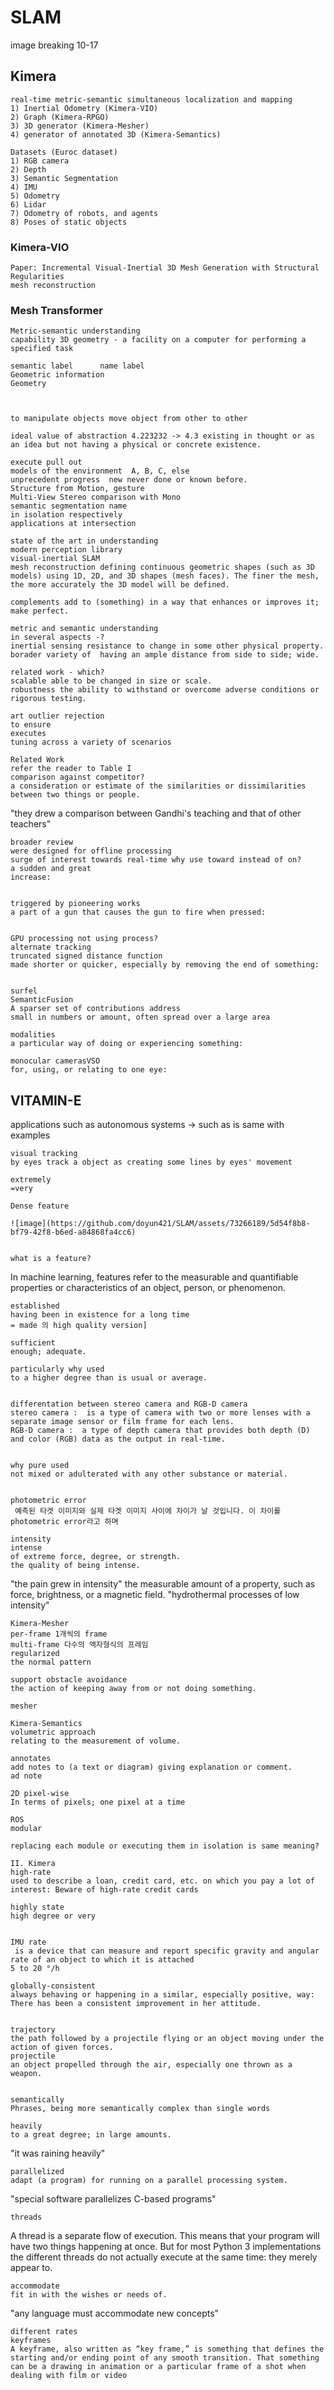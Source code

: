 # SLAM
     


image breaking
10-17 


































## Kimera
    real-time metric-semantic simultaneous localization and mapping
    1) Inertial Odometry (Kimera-VIO)
    2) Graph (Kimera-RPGO)
    3) 3D generator (Kimera-Mesher)
    4) generator of annotated 3D (Kimera-Semantics)

    Datasets (Euroc dataset)
    1) RGB camera
    2) Depth
    3) Semantic Segmentation
    4) IMU
    5) Odometry
    6) Lidar
    7) Odometry of robots, and agents
    8) Poses of static objects

### Kimera-VIO
    Paper: Incremental Visual-Inertial 3D Mesh Generation with Structural Regularities
    mesh reconstruction

### Mesh Transformer
    Metric-semantic understanding
    capability 3D geometry - a facility on a computer for performing a specified task
    
    semantic label      name label
    Geometric information 
    Geometry 
    

    
    to manipulate objects move object from other to other
    
    ideal value of abstraction 4.223232 -> 4.3 existing in thought or as an idea but not having a physical or concrete existence.
    
    execute pull out 
    models of the environment  A, B, C, else
    unprecedent progress  new never done or known before.
    Structure from Motion, gesture
    Multi-View Stereo comparison with Mono
    semantic segmentation name 
    in isolation respectively
    applications at intersection

    state of the art in understanding
    modern perception library
    visual-inertial SLAM
    mesh reconstruction defining continuous geometric shapes (such as 3D models) using 1D, 2D, and 3D shapes (mesh faces). The finer the mesh, the more accurately the 3D model will be defined.
    
    complements add to (something) in a way that enhances or improves it; make perfect.

    metric and semantic understanding 
    in several aspects -?
    inertial sensing resistance to change in some other physical property.
    borader variety of  having an ample distance from side to side; wide.

    related work - which?
    scalable able to be changed in size or scale.
    robustness the ability to withstand or overcome adverse conditions or rigorous testing.

    art outlier rejection 
    to ensure 
    executes 
    tuning across a variety of scenarios

    Related Work 
    refer the reader to Table I 
    comparison against competitor? 
    a consideration or estimate of the similarities or dissimilarities between two things or people.
"they drew a comparison between Gandhi's teaching and that of other teachers"

    broader review
    were designed for offline processing
    surge of interest towards real-time why use toward instead of on?
    a sudden and great
    increase:

    
    triggered by pioneering works
    a part of a gun that causes the gun to fire when pressed:


    GPU processing not using process?
    alternate tracking
    truncated signed distance function
    made shorter or quicker, especially by removing the end of something:
    

    surfel
    SemanticFusion
    A sparser set of contributions address
    small in numbers or amount, often spread over a large area
    
    modalities
    a particular way of doing or experiencing something:
    
    monocular camerasVSO
    for, using, or relating to one eye:
    
   ## VITAMIN-E 
   applications such as autonomous systems -> such as is same with examples
   
    visual tracking
    by eyes track a object as creating some lines by eyes' movement
    
    extremely 
    =very
    
    Dense feature
    
    ![image](https://github.com/doyun421/SLAM/assets/73266189/5d54f8b8-bf79-42f8-b6ed-a84868fa4cc6)


    what is a feature?
In machine learning, features refer to the measurable and quantifiable properties or characteristics of an object, person, or phenomenon.


    established
    having been in existence for a long time 
    = made 의 high quality version]
    
    sufficient
    enough; adequate.

    particularly why used
    to a higher degree than is usual or average.

    
    differentation between stereo camera and RGB-D camera
    stereo camera :  is a type of camera with two or more lenses with a separate image sensor or film frame for each lens. 
    RGB-D camera :  a type of depth camera that provides both depth (D) and color (RGB) data as the output in real-time.

    
    why pure used
    not mixed or adulterated with any other substance or material.


    photometric error
     예측된 타겟 이미지와 실제 타겟 이미지 사이에 차이가 날 것입니다. 이 차이를 photometric error라고 하며
    
    intensity
    intense 
    of extreme force, degree, or strength.
    the quality of being intense.
"the pain grew in intensity"
    the measurable amount of a property, such as force, brightness, or a magnetic field.
"hydrothermal processes of low intensity"


    Kimera-Mesher
    per-frame 1개씩의 frame
    multi-frame 다수의 액자형식의 프레임
    regularized 
    the normal pattern 
    
    support obstacle avoidance
    the action of keeping away from or not doing something.

    mesher

    Kimera-Semantics
    volumetric approach
    relating to the measurement of volume.
    
    annotates 
    add notes to (a text or diagram) giving explanation or comment.
    ad note 
    
    2D pixel-wise
    In terms of pixels; one pixel at a time

    ROS
    modular

    replacing each module or executing them in isolation is same meaning?

    II. Kimera
    high-rate
    used to describe a loan, credit card, etc. on which you pay a lot of interest: Beware of high-rate credit cards 
    
    highly state
    high degree or very

    
    IMU rate
     is a device that can measure and report specific gravity and angular rate of an object to which it is attached
    5 to 20 °/h

    globally-consistent
    always behaving or happening in a similar, especially positive, way:
    There has been a consistent improvement in her attitude.
    
    
    trajectory
    the path followed by a projectile flying or an object moving under the action of given forces.
    projectile
    an object propelled through the air, especially one thrown as a weapon.
    

    semantically
    Phrases, being more semantically complex than single words
    
    heavily
    to a great degree; in large amounts.
"it was raining heavily"

    parallelized 
    adapt (a program) for running on a parallel processing system.
"special software parallelizes C-based programs"

    threads

A thread is a separate flow of execution. This means that your program will have two things happening at once. But for most Python 3 implementations the different threads do not actually execute at the same time: they merely appear to.

    accommodate
    fit in with the wishes or needs of.
"any language must accommodate new concepts"

    different rates
    keyframes
    A keyframe, also written as “key frame,” is something that defines the starting and/or ending point of any smooth transition. That something can be a drawing in animation or a particular frame of a shot when dealing with film or video









        
    reprojection
    To change the projection (or coordinate system) of spatial data with another projection.
    
    monochrome 
    a photograph or picture developed or executed in black and white or in varying tones of only one color.
    ex only red or only yellow only pink , etc.
    
    LSD-SLAM
    
    SWO
    DSO
    unlike indirect
    different from; not similar to.
    not straight; not following the shortest wa
    
    denser
    closely compacted in substance.

    susceptible
    likely or liable to be influenced or harmed by a particular thing.
"patients with liver disease may be susceptible to infection"

    luminance
    the intensity of light emitted from a surface per unit area in a given direction.
the component of a television signal which carries information on the brightness of the image.

    fluctuation
    an irregular rising and falling in number or amount; a variation.
"fluctuations in the yearly values could be caused by a variety of factors"



    aberration
    a departure from what is normal, usual, or expected, typically one that is unwelcome.
    "they described the outbreak of violence in the area as an aberration"
    정도에서 벗어남
    A departure is the act of leaving somewhere
    
    drawback
    a feature that renders something less acceptable; a disadvantage or problem.
    
    Bergmann
Bergmann is a German or Swedish surname. It means "mountain man" in both languages,


    narmalization
    
    luminance

    auto-exposure
    PTAM
    ORB-SLAM
    








    
    
    XIVO
    SegMap
    XIVO
    SemanticKitti
    SegMap
    Voxblox++

    Contribution an article or other piece of writing submitted for publication in a collection.
    state of the robot -> state instead of location? shape, condition hot/cool, position, else.
    stems from
    hybrid nature
    unify
    state of art
    pose graph optimization PGO
    VIO 
    module why they call this module  computer hardware, a module is a component that is designed for easy replacement. In computer software, a module is an extension to a main program dedicated to a specific function. In programming, a module is a section of code that is added in as a whole or is designed for easy reusability.
    
    IMU-rate
    at its core
    GTSAM-based 
    preintegration prior to put or bring parts together into a whole; unify
    structureless vision factors without structure, organization, or arrangement; formless

    achieves top performance 
    EuRoC dataset

    Kimera-RPGO
    capitalizes to write a letter of the alphabet as a capital, or to write the first letter of a word as a capital:
    
    outlier a data point on a graph or in a set of results that is very much bigger or smaller than the next nearest data point.
    
    rejection
    robustness layer 
    perceptual aliasing overlapping of frequency components
    
    relieves 안심시키다 부담을 덜어주어 to make an pain worry less strong
    parameter tuning changing those parameters

    Kimera-Mesher
    per-frame 1개씩의 frame
    multi-frame 다수의 액자형식의 프레임
    regularized 
    support obstacle avoidance

    mesher

    Kimera-Semantics
    volumetric approach
    annotates 
    2D pixel-wise

    ROS
    modular

    replacing each module or executing them in isolation is same meaning?

    II. Kimera
    high-rate
    highly state
    IMU rate

    globally-consistent
    trajectory

    semantically
    heavily
    parallelized 
    threads

    accommodate
    (of physical space, especially a building) provide lodging or sufficient space for.
"the cabins accommodate up to 6 people"

    different rates
    a measure, quantity, or frequency, typically one measured against some other quantity or measure.
"the crime rate rose by 26 percent"

    keyframes
    key frame,” is something that defines the starting and/or ending point of any smooth transition. 
    That something can be a drawing in animation or a particular frame of a shot when dealing with film or video.
     
    section II-A

    stereo images
     the aspect of sound recording and reproduction of stereophonic sound concerning the perceived spatial locations of the sound source(s), both laterally and in depth.
     
     ![image](https://github.com/doyun421/SLAM/assets/73266189/6e3ced60-fb11-40cb-9887-b1ccd597812f)

     
    IMU data
    accelerator speed, velocity speed, direction x, y, z as vector.
    angular rates and magnetic field measurements
    

    feature tracks
    period, genre, style or culture
    
    What is the meaning of track?
a mark or line of marks left on a surface, esp. the ground, by a moving animal, person, or vehicle, that shows the direction of travel: deer tracks in the snow.


    measurements

    optimized
    make the best or most effective use
    of (a situation, opportunity, or resource).
"to optimize viewing conditions, the microscope should be correctly adjusted"


    low-latency
    Low latency describes a computer network that is optimized to process a very high volume of data messages with minimal delay (latency).
    
    designed 
    
    functionality
    path planning
    Path planning is the most important issue in vehicle navigation. It is defined as finding a geometrical path from the current location of the vehicle to a target location such that it avoids obstacles.
    

    loop closure
    Loop closure is. the recognition of when the robot has returned to a previously mapped region and the use of this information to reduce the uncertainty in the map estimate. Without loop closure, the uncertainty grows without bounds.
    
    
    a-posteriiori
    s literally, "from what is later." 
    
    full smoothing
    fixed-lag
    In fixed-lag smoothing we want to obtain an estimate of the state at time (k - N) given measurements up to and including time k, where the time index k continually changes as we obtain new measurements, but the lag N is a constant.
    
    time horizon
     is a fixed point of time in the future at which point certain processes will be evaluated or assumed to end.
    bound
    a leaping movement upward.
"I went up the steps in two effortless bounds"

    extend

    monocular instead of mono?
     A monocular is a type of telescope — an optical device that magnifies distance objects using curved lenses or mirrors that gathers and focuses light or other forms of infrared radiation 
     
    fuses
    a safety device consisting of a strip of wire that melts and breaks an electric circuit if the current exceeds a safe level.
    
    sensor biases
    When looking at the inertial sensor data of gyroscopes and accelerometers you can see that there is often a small offset in the average signal output, even when there is no movement.

    offset
    the amount or distance by which something is out of line
    

일단 내 마음대로 다 적고 최대한 성심성의껏 적고 나서 수정하는 게 제일 마음 편하다. 
생각보다 나는 똑똑하기에 
그저 최대한 많이 많이 적을 수 없을 정도로 적고 난 뒤에 
다시 적는 것도 방법



robotics field's important thing is to help people with their needed skills
such as a person more than aged 65 years, disabled person, etc. 

technology of robotics field are Computer Vision, Natural language processing, Edge computing, Complex event process, HW acceleration, Reinforcement Learning, GANs, etc. 

## Computer Vision
Computer Vision means that enables computers and systems to derive meaningful information from digital images, videos and other inputs. 
Other inputs except images, video can be exampled as MRI, FFT, Motor, Frequencies, Audio Signals, RF, Voltage/Current, Electromagnetic wave, Analog signal, Digital Signal, Energy and Power, etc. 

### RF signals 
RF is Radio Frequency that is the oscilation rate of an alternating electric current or voltage or of a magnetic, electric or electromagnetic field or mechanical system in the frequency range from around 20 kHz to around 300GHz. This is roughly between the upper limit of audio and lower limit of infrared frequencies. 

RF signal usually used for Cordless and Cellphones, radio and television broadcast stations, Wi-Fi and Bluetooth, satellite communications systems. 

In addition, 
other appliances outside of communications, including microwave ovens and garage door openers. Some wireless devices like TV remote controls, computer keyboards, computer mice, operate at IR frequencies which have shorter electromagnetic wavelengths. 

### Electromagnetic Field signals
Electromagnetic Field signals can be derived from whenever electric charges are accelerated. This make it possible to produce electromagnetic waves by letting an alternating current flow through a wire, an antenna. The frequency of the waves created in this way equals the frequency of the alternating current. 

Magnet is a material or object that produces a magnetic field. 
An electromagnet is made by winding an insulated copper wire around a soft iron core either in the shape of a solenoid or U-shape and passing current through it. 

The strength of magnetic field of an electromagnet depends on 
     1. The number of turns of wire wound around the coil.
     2. The amount of current flowing through the wire. 

     
There are sensors as camera sensors or lidar sensors 
robotics field need several sensors like camera, lidar, radar, Xavier, Ram, SSD
SSD for storing memory of camera, SSD;s capacity needed as a day needed 필요량, 
as a personal robots for helping elders for one person as business to showering themselves with robotics' arms need to support other persons' body's weights at least 40kg to 110kg 
it can be use in fattest person showering. 
also it can reduce the 욕창 who always lay down on the bed so cannot move by themselves so it resulted to generate any pains on their backs. 

also 
trying to guess their minds to make them comfortable as feeling when they using their robots. 

like roborock company which has vacuum wireless robots for cleaning their living room or any rooms in residences. 

first of all creating any code for setting a robots. 

making hardware of robots as a humanoid or make any appliance of kitchen to sell. as a start business. 


